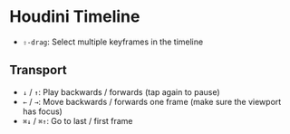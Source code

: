 # Houdini Timeline

- `⇧-drag`: Select multiple keyframes in the timeline

## Transport

- `↓` / `↑`: Play backwards / forwards (tap again to pause)
- `←` / `→`: Move backwards / forwards one frame (make sure the viewport has focus)
- `⌘↓` / `⌘↑`: Go to last / first frame
